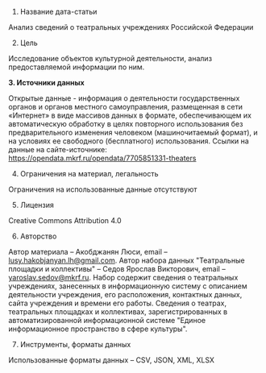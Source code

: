 1. Название дата-статьи

Анализ сведений о театральных учреждениях Российской Федерации

2. Цель

Исследование объектов культурной деятельности, анализ предоставляемой информации по ним. 

**3. Источники данных**

Открытые данные - информация о деятельности государственных органов и органов местного самоуправления, размещенная в сети «Интернет» в виде массивов данных в формате, обеспечивающем их автоматическую обработку в целях повторного использования без предварительного изменения человеком (машиночитаемый формат), и на условиях ее свободного (бесплатного) использования. Ссылки на данные на сайте-источнике: https://opendata.mkrf.ru/opendata/7705851331-theaters

4. Ограничения на материал, легальность

Ограничения на использованные данные отсутствуют

5. Лицензия

Creative Commons Attribution 4.0

6. Авторство

Автор материала – Акобджанян Люси, email – lusy.hakobjanyan.lh@gmail.com. Автор набора данных "Театральные площадки и коллективы" – Седов Ярослав Викторович, email – yaroslav.sedov@mkrf.ru. Набор содержит сведения о театральных учреждениях, занесенных в информационную систему с описанием деятельности учреждения, его расположения, контактных данных, сайта учреждения и времени его работы. Сведения о театрах, театральных площадках и коллективах, зарегистрированных в автоматизированной информационной системе "Единое информационное пространство в сфере культуры". 

7. Инструменты, форматы данных

Использованные форматы данных – CSV, JSON, XML, XLSX
